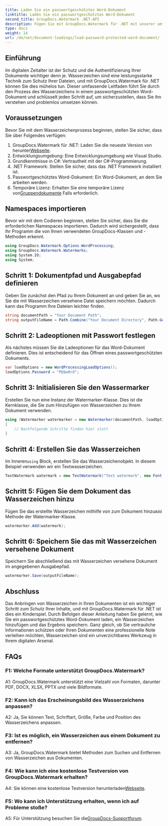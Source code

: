 ```yaml
---
title: Laden Sie ein passwortgeschütztes Word-Dokument
linktitle: Laden Sie ein passwortgeschütztes Word-Dokument
second_title: GroupDocs.Watermark .NET-API
description: Fügen Sie mit GroupDocs.Watermark für .NET mit unserer umfassenden Schritt-für-Schritt-Anleitung mühelos Wasserzeichen zu passwortgeschützten Word-Dokumenten hinzu.
type: docs
weight: 14
url: /de/net/document-loadings/load-password-protected-word-document/
---
```

## Einführung
Im digitalen Zeitalter ist der Schutz und die Authentifizierung Ihrer Dokumente wichtiger denn je. Wasserzeichen sind eine leistungsstarke Technik zum Schutz Ihrer Dateien, und mit GroupDocs.Watermark für .NET können Sie dies mühelos tun. Dieser umfassende Leitfaden führt Sie durch den Prozess des Wasserzeichens in einem passwortgeschützten Word-Dokument und schlüsselt jeden Schritt auf, um sicherzustellen, dass Sie ihn verstehen und problemlos umsetzen können.
## Voraussetzungen
Bevor Sie mit dem Wasserzeichenprozess beginnen, stellen Sie sicher, dass Sie über Folgendes verfügen:
1.  GroupDocs.Watermark für .NET: Laden Sie die neueste Version von herunter[Webseite](https://releases.groupdocs.com/Watermark/net/).
2. Entwicklungsumgebung: Eine Entwicklungsumgebung wie Visual Studio.
3. Grundkenntnisse in C#: Vertrautheit mit der C#-Programmierung.
4. .NET Framework: Stellen Sie sicher, dass das .NET Framework installiert ist.
5. Passwortgeschütztes Word-Dokument: Ein Word-Dokument, an dem Sie arbeiten werden.
6.  Temporäre Lizenz: Erhalten Sie eine temporäre Lizenz von[Gruppendokumente](https://purchase.groupdocs.com/temporary-license/) Falls erforderlich.
## Namespaces importieren
Bevor wir mit dem Codieren beginnen, stellen Sie sicher, dass Sie die erforderlichen Namespaces importieren. Dadurch wird sichergestellt, dass Ihr Programm die von Ihnen verwendeten GroupDocs-Klassen und -Methoden erkennt.
```csharp
using GroupDocs.Watermark.Options.WordProcessing;
using GroupDocs.Watermark.Watermarks;
using System.IO;
using System;
```
## Schritt 1: Dokumentpfad und Ausgabepfad definieren
Geben Sie zunächst den Pfad zu Ihrem Dokument an und geben Sie an, wo Sie die mit Wasserzeichen versehene Datei speichern möchten. Dadurch kann das Programm Ihre Dateien leichter finden.
```csharp
string documentPath = "Your Document Path";
string outputFileName = Path.Combine("Your Document Directory", Path.GetFileName(documentPath));
```
## Schritt 2: Ladeoptionen mit Passwort festlegen
Als nächstes müssen Sie die Ladeoptionen für das Word-Dokument definieren. Dies ist entscheidend für das Öffnen eines passwortgeschützten Dokuments.
```csharp
var loadOptions = new WordProcessingLoadOptions();
loadOptions.Password = "P@$w0rd";
```
## Schritt 3: Initialisieren Sie den Wassermarker
Erstellen Sie nun eine Instanz der Watermarker-Klasse. Dies ist die Kernklasse, die Sie zum Hinzufügen von Wasserzeichen zu Ihrem Dokument verwenden.
```csharp
using (Watermarker watermarker = new Watermarker(documentPath, loadOptions))
{
    // Nachfolgende Schritte finden hier statt
}
```
## Schritt 4: Erstellen Sie das Wasserzeichen
 Im Inneren`using` Block, erstellen Sie das Wasserzeichenobjekt. In diesem Beispiel verwenden wir ein Textwasserzeichen.
```csharp
TextWatermark watermark = new TextWatermark("Test watermark", new Font("Arial", 12));
```
## Schritt 5: Fügen Sie dem Dokument das Wasserzeichen hinzu
Fügen Sie das erstellte Wasserzeichen mithilfe von zum Dokument hinzu`Add` Methode der Watermarker-Klasse.
```csharp
watermarker.Add(watermark);
```
## Schritt 6: Speichern Sie das mit Wasserzeichen versehene Dokument
Speichern Sie abschließend das mit Wasserzeichen versehene Dokument im angegebenen Ausgabepfad.
```csharp
watermarker.Save(outputFileName);
```
## Abschluss
Das Anbringen von Wasserzeichen in Ihren Dokumenten ist ein wichtiger Schritt zum Schutz Ihrer Inhalte, und mit GroupDocs.Watermark für .NET ist dies ein Kinderspiel. Durch Befolgen dieser Anleitung haben Sie gelernt, wie Sie ein passwortgeschütztes Word-Dokument laden, ein Wasserzeichen hinzufügen und das Ergebnis speichern. Ganz gleich, ob Sie vertrauliche Informationen schützen oder Ihren Dokumenten eine professionelle Note verleihen möchten, Wasserzeichen sind ein unverzichtbares Werkzeug in Ihrem digitalen Arsenal.
## FAQs
### F1: Welche Formate unterstützt GroupDocs.Watermark?
A1: GroupDocs.Watermark unterstützt eine Vielzahl von Formaten, darunter PDF, DOCX, XLSX, PPTX und viele Bildformate.
### F2: Kann ich das Erscheinungsbild des Wasserzeichens anpassen?
A2: Ja, Sie können Text, Schriftart, Größe, Farbe und Position des Wasserzeichens anpassen.
### F3: Ist es möglich, ein Wasserzeichen aus einem Dokument zu entfernen?
A3: Ja, GroupDocs.Watermark bietet Methoden zum Suchen und Entfernen von Wasserzeichen aus Dokumenten.
### F4: Wie kann ich eine kostenlose Testversion von GroupDocs.Watermark erhalten?
 A4: Sie können eine kostenlose Testversion herunterladen[Webseite](https://releases.groupdocs.com/).
### F5: Wo kann ich Unterstützung erhalten, wenn ich auf Probleme stoße?
 A5: Für Unterstützung besuchen Sie die[GroupDocs-Supportforum](https://forum.groupdocs.com/c/watermark/19).